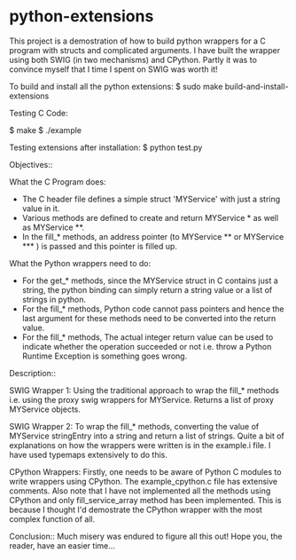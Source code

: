 python-extensions
=================

This project is a demostration of how to build python wrappers for a C program with structs and complicated arguments.
I have built the wrapper using both SWIG (in two mechanisms) and CPython. Partly it was to convince myself that I time I spent on SWIG was worth it!

To build and install all the python extensions:
$ sudo make build-and-install-extensions

Testing C Code:

$ make
$ ./example

Testing extensions after installation:
$ python test.py

Objectives::

What the C Program does:
* The C header file defines a simple struct 'MYService' with just a string value in it.
* Various methods are defined to create and return MYService * as well as MYService **.
* In the fill_* methods, an address pointer (to MYService ** or MYService *** ) is passed and this pointer is filled up.

What the Python wrappers need to do:
* For the get_* methods, since the MYService struct in C contains just a string, the python binding can simply return a string value or a list of strings in python.
* For the fill_* methods, Python code cannot pass pointers and hence the last argument for these methods need to be converted into the return value.
* For the fill_* methods, The actual integer return value can be used to indicate whether the operation succeeded or not i.e. throw a Python Runtime Exception is something goes wrong.

Description::

SWIG Wrapper 1:
Using the traditional approach to wrap the fill_* methods i.e. using the proxy swig wrappers for MYService. Returns a list of proxy MYService objects.

SWIG Wrapper 2:
To wrap the fill_* methods, converting the value of MYService stringEntry into a string and return a list of strings.
Quite a bit of explanations on how the wrappers were written is in the example.i file. I have used typemaps extensively to do this.

CPython Wrappers:
Firstly, one needs to be aware of Python C modules to write wrappers using CPython.
The example_cpython.c file has extensive comments.
Also note that I have not implemented all the methods using CPython and only fill_service_array method has been implemented. This is because I thought I'd demostrate the CPython wrapper with the most complex function of all.

Conclusion::
Much misery was endured to figure all this out! Hope you, the reader, have an easier time...
